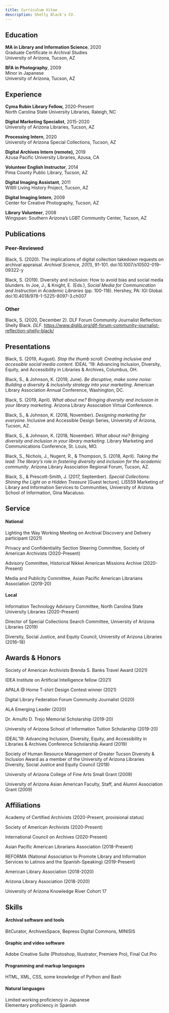 ```yaml
---
title: Curriculum Vitae
description: Shelly Black's CV.
---
```

## Education

**MA in Library and Information Science**, 2020\
Graduate Certificate in Archival Studies\
University of Arizona, Tucson, AZ

**BFA in Photography**, 2009\
Minor in Japanese\
University of Arizona, Tucson, AZ

## Experience

**Cyma Rubin Library Fellow,** 2020-Present\
North Carolina State University Libraries, Raleigh, NC

**Digital Marketing Specialist**, 2015-2020\
University of Arizona Libraries, Tucson, AZ

**Processing Intern**, 2020\
University of Arizona Special Collections, Tucson, AZ

**Digital Archives Intern (remote),** 2019\
Azusa Pacific University Libraries, Azusa, CA

**Volunteer English Instructor**, 2014\
Pima County Public Library, Tucson, AZ

**Digital Imaging Assistant**, 2011\
WWII Living History Project, Tucson, AZ

**Digital Imaging Intern**, 2009\
Center for Creative Photography, Tucson, AZ

**Library Volunteer**, 2008\
Wingspan: Southern Arizona’s LGBT Community Center, Tucson, AZ

## Publications

### Peer-Reviewed

Black, S. (2020). The implications of digital collection takedown requests on archival appraisal. *Archival Science, 20*(1), 91-101. doi:10.1007/s10502-019-09322-y

Black, S. (2019). Diversity and inclusion: How to avoid bias and social media blunders. In Joe, J., & Knight, E. (Eds.), *Social Media for Communication and Instruction in Academic Libraries* (pp. 100-118). Hershey, PA: IGI Global. doi:10.4018/978-1-5225-8097-3.ch007

### Other

Black, S. (2020, December 2). DLF Forum Community Journalist Reflection: Shelly Black. *DLF*. https://www.diglib.org/dlf-forum-community-journalist-reflection-shelly-black/

## Presentations

Black, S. (2019, August). *Stop the thumb scroll: Creating inclusive and accessible social media content*. IDEAL ’19: Advancing Inclusion, Diversity, Equity, and Accessibility in Libraries & Archives, Columbus, OH.

Black, S., & Johnson, K. (2019, June). *Be disruptive, make some noise: Building a diversity & inclusivity strategy into your marketing*. American Library Association Annual Conference, Washington, DC.

Black, S. (2019, April). *What about me? Bringing diversity and inclusion in your library marketing*. Arizona Library Association Virtual Conference.

Black, S., & Johnson, K. (2018, November). *Designing marketing for everyone*. Inclusive and Accessible Design Series, University of Arizona, Tucson, AZ.

Black, S., & Johnson, K. (2018, November). *What about me? Bringing diversity and inclusion in your library marketing*. Library Marketing and Communications Conference, St. Louis, MO.

Black, S., Nichols, J., Nugent, R., & Thompson, S. (2018, April). *Taking the lead: The library’s role in fostering diversity and inclusion for the academic community*. Arizona Library Association Regional Forum, Tucson, AZ.

Black, S., & Prescott-Smith, J. (2017, September). *Special Collections: Shining the Light on a Hidden Treasure* \[Guest lecture]. LIS559 Marketing of Library and Information Services to Communities, University of Arizona School of Information, Gina Macaluso.

## Service

#### National

Lighting the Way Working Meeting on Archival Discovery and Delivery participant (2021)

Privacy and Confidentiality Section Steering Committee, Society of American Archivists (2020-Present)

Advisory Committee, Historical Nikkei American Missions Archive (2020-Present)

Media and Publicity Committee, Asian Pacific American Librarians Association (2019-20)

#### Local

Information Technology Advisory Committee, North Carolina State University Libraries (2020-Present)

Director of Special Collections Search Committee, University of Arizona Libraries (2019)

Diversity, Social Justice, and Equity Council, University of Arizona Libraries (2016–18)

## Awards & Honors

Society of American Archivists Brenda S. Banks Travel Award (2021)

IDEA Institute on Artificial Intelligence fellow (2021)

APALA @ Home T-shirt Design Contest winner (2021)

Digital Library Federation Forum Community Journalist (2020)

ALA Emerging Leader (2020)

Dr. Arnulfo D. Trejo Memorial Scholarship (2019-20)

University of Arizona School of Information Tuition Scholarship (2019-20)

IDEAL’19: Advancing Inclusion, Diversity, Equity, and Accessibility in Libraries & Archives Conference Scholarship Award (2019)

Society of Human Resource Management of Greater Tucson Diversity & Inclusion Award as a member of the University of Arizona Libraries Diversity, Social Justice and Equity Council (2018)

University of Arizona College of Fine Arts Small Grant (2009)

University of Arizona Asian American Faculty, Staff, and Alumni Association Grant (2009)

## Affiliations

Academy of Certified Archivists (2020-Present, provisional status)

Society of American Archivists (2020-Present)

International Council on Archives (2020-Present)

Asian Pacific American Librarians Association (2018-Present)

REFORMA (National Association to Promote Library and Information Services to Latinos and the Spanish-Speaking) (2019-Present)

American Library Association (2018-2020)

Arizona Library Association (2018-2020)

University of Arizona Knowledge River Cohort 17

## Skills

#### Archival software and tools

BitCurator, ArchivesSpace, Bepress Digital Commons, MINISIS

#### Graphic and video software

Adobe Creative Suite (Photoshop, Illustrator, Premiere Pro), Final Cut Pro

#### Programming and markup languages

HTML, XML, CSS, some knowledge of Python and Bash

#### Natural languages

Limited working proficiency in Japanese\
Elementary proficiency in Spanish